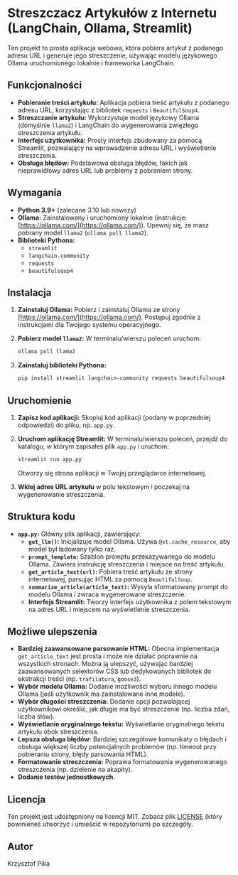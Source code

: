 # Streszczacz Artykułów z Internetu (LangChain, Ollama, Streamlit)

Ten projekt to prosta aplikacja webowa, która pobiera artykuł z podanego adresu URL i generuje jego streszczenie, używając modelu językowego Ollama uruchomionego lokalnie i frameworka LangChain.

## Funkcjonalności

*   **Pobieranie treści artykułu:** Aplikacja pobiera treść artykułu z podanego adresu URL, korzystając z bibliotek `requests` i `BeautifulSoup4`.
*   **Streszczanie artykułu:** Wykorzystuje model językowy Ollama (domyślnie `llama2`) i LangChain do wygenerowania zwięzłego streszczenia artykułu.
*   **Interfejs użytkownika:** Prosty interfejs zbudowany za pomocą Streamlit, pozwalający na wprowadzenie adresu URL i wyświetlenie streszczenia.
*   **Obsługa błędów:** Podstawowa obsługa błędów, takich jak nieprawidłowy adres URL lub problemy z pobraniem strony.

## Wymagania

*   **Python 3.9+** (zalecane 3.10 lub nowszy)
*   **Ollama:** Zainstalowany i uruchomiony lokalnie (instrukcje: [https://ollama.com/](https://ollama.com/)).  Upewnij się, że masz pobrany model `llama2` (`ollama pull llama2`).
*   **Biblioteki Pythona:**
    *   `streamlit`
    *   `langchain-community`
    *   `requests`
    *   `beautifulsoup4`

## Instalacja

1.  **Zainstaluj Ollama:** Pobierz i zainstaluj Ollama ze strony [https://ollama.com/](https://ollama.com/).  Postępuj zgodnie z instrukcjami dla Twojego systemu operacyjnego.
2.  **Pobierz model `llama2`:**  W terminalu/wierszu poleceń uruchom:

    ```bash
    ollama pull llama2
    ```
3.  **Zainstaluj biblioteki Pythona:**

    ```bash
    pip install streamlit langchain-community requests beautifulsoup4
    ```

## Uruchomienie

1.  **Zapisz kod aplikacji:** Skopiuj kod aplikacji (podany w poprzedniej odpowiedzi) do pliku, np. `app.py`.
2.  **Uruchom aplikację Streamlit:** W terminalu/wierszu poleceń, przejdź do katalogu, w którym zapisałeś plik `app.py` i uruchom:

    ```bash
    streamlit run app.py
    ```

    Otworzy się strona aplikacji w Twojej przeglądarce internetowej.

3.  **Wklej adres URL artykułu** w polu tekstowym i poczekaj na wygenerowanie streszczenia.

## Struktura kodu

*   **`app.py`:**  Główny plik aplikacji, zawierający:
    *   **`get_llm()`:**  Inicjalizuje model Ollama.  Używa `@st.cache_resource`, aby model był ładowany tylko raz.
    *   **`prompt_template`:**  Szablon promptu przekazywanego do modelu Ollama.  Zawiera instrukcję streszczenia i miejsce na treść artykułu.
    *   **`get_article_text(url)`:**  Pobiera treść artykułu ze strony internetowej, parsując HTML za pomocą `BeautifulSoup`.
    *   **`summarize_article(article_text)`:**  Wysyła sformatowany prompt do modelu Ollama i zwraca wygenerowane streszczenie.
    *   **Interfejs Streamlit:**  Tworzy interfejs użytkownika z polem tekstowym na adres URL i miejscem na wyświetlenie streszczenia.

## Możliwe ulepszenia

*   **Bardziej zaawansowane parsowanie HTML:** Obecna implementacja `get_article_text` jest prosta i może nie działać poprawnie na wszystkich stronach.  Można ją ulepszyć, używając bardziej zaawansowanych selektorów CSS lub dedykowanych bibliotek do ekstrakcji treści (np. `trafilatura`, `goose3`).
*   **Wybór modelu Ollama:** Dodanie możliwości wyboru innego modelu Ollama (jeśli użytkownik ma zainstalowane inne modele).
*   **Wybór długości streszczenia:**  Dodanie opcji pozwalającej użytkownikowi określić, jak długie ma być streszczenie (np. liczba zdań, liczba słów).
*   **Wyświetlanie oryginalnego tekstu:**  Wyświetlanie oryginalnego tekstu artykułu obok streszczenia.
*   **Lepsza obsługa błędów:**  Bardziej szczegółowe komunikaty o błędach i obsługa większej liczby potencjalnych problemów (np. timeout przy pobieraniu strony, błędy parsowania HTML).
*   **Formatowanie streszczenia:**  Poprawa formatowania wygenerowanego streszczenia (np. dzielenie na akapity).
* **Dodanie testów jednostkowych.**

## Licencja

Ten projekt jest udostępniony na licencji MIT.  Zobacz plik [LICENSE](LICENSE) (który powinieneś utworzyć i umieścić w repozytorium) po szczegóły.

## Autor

Krzysztof Pika